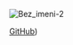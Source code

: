 
![Bez_imeni-2](https://github.com/user-attachments/assets/8badbca8-7075-48d5-a1b0-2ee73e8d0804)

[GitHub](https://github.com/LorenzoMedici78045))
